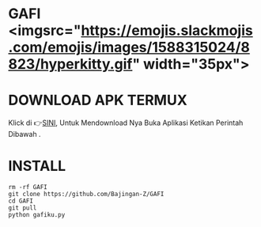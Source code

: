 # GAFI <imgsrc="https://emojis.slackmojis.com/emojis/images/1588315024/8823/hyperkitty.gif" width="35px"></i></b></h2>
# DOWNLOAD APK TERMUX 

Klick di 👉[SINI](https://f-droid.org/repo/com.termux_117.apk), Untuk Mendownload Nya Buka Aplikasi Ketikan Perintah Dibawah .

# INSTALL

```````
rm -rf GAFI
git clone https://github.com/Bajingan-Z/GAFI
cd GAFI
git pull
python gafiku.py
